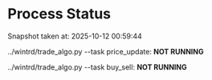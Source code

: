 # Process Status

Snapshot taken at: 2025-10-12 00:59:44

../wintrd/trade_algo.py --task price_update: **NOT RUNNING**

../wintrd/trade_algo.py --task buy_sell: **NOT RUNNING**

